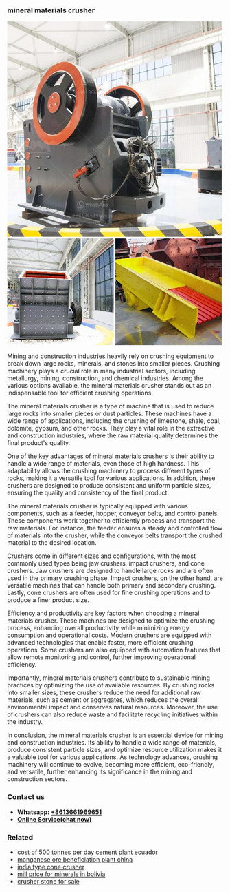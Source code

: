 <h3>mineral materials crusher</h3><img src='1708587074.jpg' alt=''><p>Mining and construction industries heavily rely on crushing equipment to break down large rocks, minerals, and stones into smaller pieces. Crushing machinery plays a crucial role in many industrial sectors, including metallurgy, mining, construction, and chemical industries. Among the various options available, the mineral materials crusher stands out as an indispensable tool for efficient crushing operations.</p><p>The mineral materials crusher is a type of machine that is used to reduce large rocks into smaller pieces or dust particles. These machines have a wide range of applications, including the crushing of limestone, shale, coal, dolomite, gypsum, and other rocks. They play a vital role in the extractive and construction industries, where the raw material quality determines the final product's quality.</p><p>One of the key advantages of mineral materials crushers is their ability to handle a wide range of materials, even those of high hardness. This adaptability allows the crushing machinery to process different types of rocks, making it a versatile tool for various applications. In addition, these crushers are designed to produce consistent and uniform particle sizes, ensuring the quality and consistency of the final product.</p><p>The mineral materials crusher is typically equipped with various components, such as a feeder, hopper, conveyor belts, and control panels. These components work together to efficiently process and transport the raw materials. For instance, the feeder ensures a steady and controlled flow of materials into the crusher, while the conveyor belts transport the crushed material to the desired location.</p><p>Crushers come in different sizes and configurations, with the most commonly used types being jaw crushers, impact crushers, and cone crushers. Jaw crushers are designed to handle large rocks and are often used in the primary crushing phase. Impact crushers, on the other hand, are versatile machines that can handle both primary and secondary crushing. Lastly, cone crushers are often used for fine crushing operations and to produce a finer product size.</p><p>Efficiency and productivity are key factors when choosing a mineral materials crusher. These machines are designed to optimize the crushing process, enhancing overall productivity while minimizing energy consumption and operational costs. Modern crushers are equipped with advanced technologies that enable faster, more efficient crushing operations. Some crushers are also equipped with automation features that allow remote monitoring and control, further improving operational efficiency.</p><p>Importantly, mineral materials crushers contribute to sustainable mining practices by optimizing the use of available resources. By crushing rocks into smaller sizes, these crushers reduce the need for additional raw materials, such as cement or aggregates, which reduces the overall environmental impact and conserves natural resources. Moreover, the use of crushers can also reduce waste and facilitate recycling initiatives within the industry.</p><p>In conclusion, the mineral materials crusher is an essential device for mining and construction industries. Its ability to handle a wide range of materials, produce consistent particle sizes, and optimize resource utilization makes it a valuable tool for various applications. As technology advances, crushing machinery will continue to evolve, becoming more efficient, eco-friendly, and versatile, further enhancing its significance in the mining and construction sectors.</p><h3>Contact us</h3><ul><li><strong>Whatsapp:&nbsp;<a href="https://wa.me/8613661969651">+8613661969651</a></strong></li><li><a href="https://swt.shibang-china.com/?git&amp;zhl&amp;mineral materials crusher"><strong>Online Service(chat now)</strong></a></li></ul><h3>Related</h3><ul><li><a href='cost of 500 tonnes per day cement plant ecuador.md'>cost of 500 tonnes per day cement plant ecuador</a></li><li><a href='manganese ore beneficiation plant china.md'>manganese ore beneficiation plant china</a></li><li><a href='india type cone crusher.md'>india type cone crusher</a></li><li><a href='mill price for minerals in bolivia.md'>mill price for minerals in bolivia</a></li><li><a href='crusher stone for sale.md'>crusher stone for sale</a></li></ul>